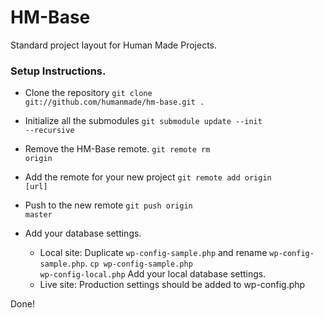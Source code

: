 HM-Base
=======

Standard project layout for Human Made Projects.

### Setup Instructions.

* Clone the repository <code>git clone git://github.com/humanmade/hm-base.git .</code>
* Initialize all the submodules <code>git submodule update --init --recursive</code>
* Remove the HM-Base remote. <code>git remote rm origin</code>
* Add the remote for your new project <code>git remote add origin [url]</code>
* Push to the new remote <code>git push origin master</code>

* Add your database settings. 
	* Local site: Duplicate <code>wp-config-sample.php</code> and rename <code>wp-config-sample.php</code>. <code>cp wp-config-sample.php wp-config-local.php</code> Add your local database settings. 
	* Live site:  Production settings should be added to wp-config.php
	
Done!